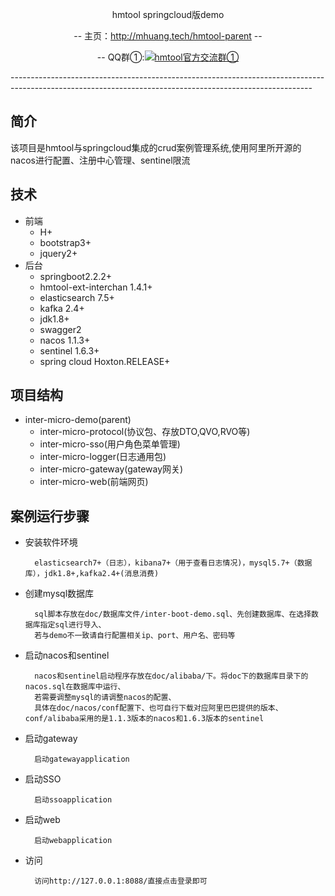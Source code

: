 <p align="center">
hmtool springcloud版demo
</p>
<p align="center">
-- 主页：<a href="http://mhuang.tech/hmtool-parent">http://mhuang.tech/hmtool-parent</a>  --
</p>
<p align="center">
    -- QQ群①:<a target="_blank" href="//shang.qq.com/wpa/qunwpa?idkey=6703688b236038908f6c89b732758d00104b336a3a97bb511048d6fdc674ca01"><img border="0" src="//pub.idqqimg.com/wpa/images/group.png" alt="hmtool官方交流群①" title="hmtool官方交流群①"></a>
</p>
---------------------------------------------------------------------------------------------------------------------------------------------------------

## 简介
该项目是hmtool与springcloud集成的crud案例管理系统,使用阿里所开源的nacos进行配置、注册中心管理、sentinel限流
## 技术
- 前端
    + H+
    + bootstrap3+
    + jquery2+
- 后台
    + springboot2.2.2+
    + hmtool-ext-interchan 1.4.1+ 
    + elasticsearch 7.5+
    + kafka 2.4+
    + jdk1.8+
    + swagger2
    + nacos 1.1.3+
    + sentinel 1.6.3+
    + spring cloud Hoxton.RELEASE+
## 项目结构
- inter-micro-demo(parent)
    + inter-micro-protocol(协议包、存放DTO,QVO,RVO等)
    + inter-micro-sso(用户角色菜单管理)
    + inter-micro-logger(日志通用包)
    + inter-micro-gateway(gateway网关)
    + inter-micro-web(前端网页)
   
   
## 案例运行步骤
- 安装软件环境

        elasticsearch7+（日志），kibana7+（用于查看日志情况)，mysql5.7+（数据库），jdk1.8+,kafka2.4+(消息消费)
- 创建mysql数据库
        
        sql脚本存放在doc/数据库文件/inter-boot-demo.sql、先创建数据库、在选择数据库指定sql进行导入、
        若与demo不一致请自行配置相关ip、port、用户名、密码等
- 启动nacos和sentinel

        nacos和sentinel启动程序存放在doc/alibaba/下。将doc下的数据库目录下的nacos.sql在数据库中运行、
        若需要调整mysql的请调整nacos的配置、
        具体在doc/nacos/conf配置下、也可自行下载对应阿里巴巴提供的版本、conf/alibaba采用的是1.1.3版本的nacos和1.6.3版本的sentinel
- 启动gateway
        
        启动gatewayapplication
- 启动SSO
    
        启动ssoapplication
- 启动web
        
        启动webapplication
- 访问
        
        访问http://127.0.0.1:8088/直接点击登录即可
